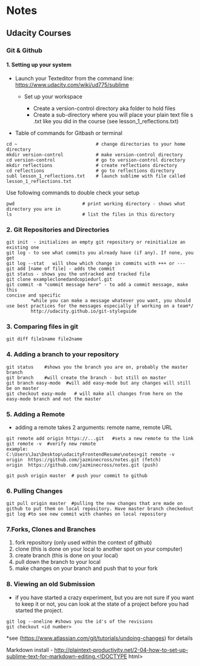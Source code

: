 # Notes
## Udacity Courses 

### Git & Github
#### 1. Setting up your system

* Launch your Texteditor from the command line: https://www.udacity.com/wiki/ud775/sublime
    * Set up your workspace
    
        - Create a version-control directory aka folder to hold files
        - Create a sub-directory where you will place your plain text file s .txt like you did in the course (see lesson_1_reflections.txt)
        
* Table of commands for Gitbash or terminal

         
```
cd ~                             # change directories to your home directory
mkdir version-control            # make version-control directory
cd version-control               # go to version-control directory
mkdir reflections                # create reflections directory
cd reflections                   # go to reflections directory
subl lesson_1_reflections.txt    # launch sublime with file called lesson_1_reflections.txt

```


Use following commands to double check your setup

```
pwd                         # print working directory - shows what directory you are in
ls                          # list the files in this directory
```

### 2. Git Repositories and Directories
  ```
  git init  - initializes an empty git repository or reinitialize an existing one
  git log - to see what commits you already have (if any). If none, you get 
  git log --stat   will show which change in commits with +++ or ---   
  git add [name of file] - adds the commit 
  git status - shows you the untracked and tracked file 
  git clone exampleclonedandcopiedurl.git 
  git commit -m "commit message here" - to add a commit message, make this 
  concise and specific 
           *while you can make a message whatever you want, you should use best practices for the messages especially if working on a team*/
           http://udacity.github.io/git-styleguide
```

### 3. Comparing files in git 
```    
git diff file1name file2name
```

### 4. Adding a branch to your repository
```
git status    #shows you the branch you are on, probably the master branch 
git branch    #will create the branch - but still on master 
git branch easy-mode  #will add easy-mode but any changes will still be on master 
git checkout easy-mode   # will make all changes from here on the easy-mode branch and not the master 
```
    
### 5. Adding a Remote 
* adding a remote takes 2 arguments: remote name, remote URL 
```
git remote add origin https://...git   #sets a new remote to the link 
git remote -v  #verify new remote 
example: 
C:\Users\Jaz\Desktop\udacityFrontendResume\notes>git remote -v
origin  https://github.com/jazminecross/notes.git (fetch)
origin  https://github.com/jazminecross/notes.git (push)

git push origin master  # push your commit to github 
```
### 6. Pulling Changes 

```
git pull origin master  #pulling the new changes that are made on github to put them on local repository. Have master branch checkedout 
git log #to see new commit with chanhes on local repository
```

### 7.Forks, Clones and Branches  
1. fork repository (only used within the context of github)
2. clone (this is done on your local to another spot on your computer)
3. create branch (this is done on your local)
4. pull down the branch to your local 
5. make changes on your branch and push that to your fork

### 8. Viewing an old Submission 
- if you have started a crazy experiment, but you are not sure if you want to keep it or not, you can look at the state of a project before you had started the project. 
```
git log --oneline #shows you the id's of the revisions 
git checkout <id number> 
```
*see (https://www.atlassian.com/git/tutorials/undoing-changes) for details


Markdown 
install - http://plaintext-productivity.net/2-04-how-to-set-up-sublime-text-for-markdown-editing.<!DOCTYPE html>

